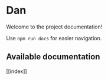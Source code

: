 # Dan

Welcome to the project documentation!

Use `npm run docs` for easier navigation.

## Available documentation

[[index]]
